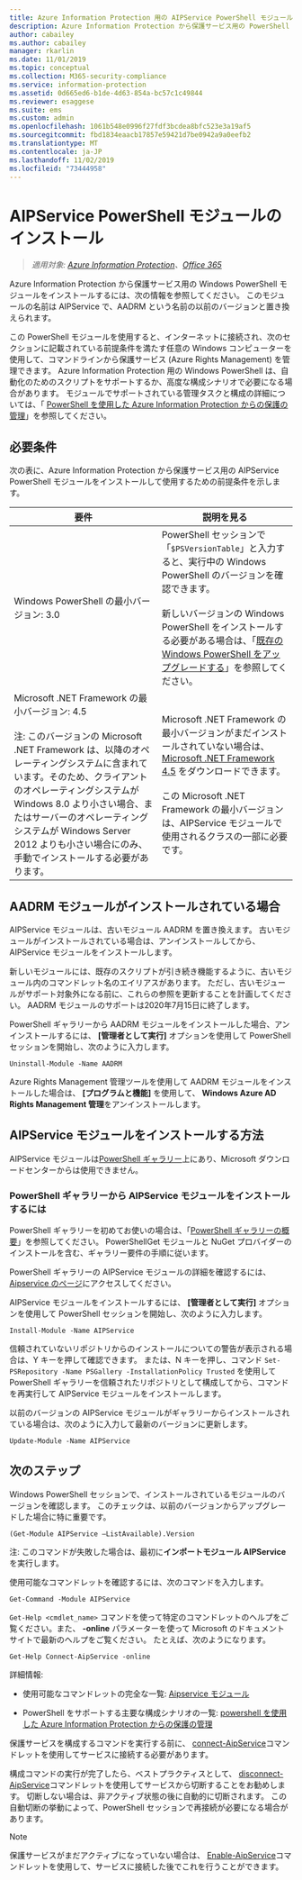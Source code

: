 ```yaml
---
title: Azure Information Protection 用の AIPService PowerShell モジュールをインストールする
description: Azure Information Protection から保護サービス用の PowerShell をインストールする手順を説明します。 このモジュールの名前は AIPService です。
author: cabailey
ms.author: cabailey
manager: rkarlin
ms.date: 11/01/2019
ms.topic: conceptual
ms.collection: M365-security-compliance
ms.service: information-protection
ms.assetid: 0d665ed6-b1de-4d63-854a-bc57c1c49844
ms.reviewer: esaggese
ms.suite: ems
ms.custom: admin
ms.openlocfilehash: 1061b548e0996f27fdf3bcdea8bfc523e3a19af5
ms.sourcegitcommit: fbd1834eaacb17857e59421d7be0942a9a0eefb2
ms.translationtype: MT
ms.contentlocale: ja-JP
ms.lasthandoff: 11/02/2019
ms.locfileid: "73444958"
---
```

# <a name="installing-the-aipservice-powershell-module"></a>AIPService PowerShell モジュールのインストール

>*適用対象: [Azure Information Protection](https://azure.microsoft.com/pricing/details/information-protection)、[Office 365](https://download.microsoft.com/download/E/C/F/ECF42E71-4EC0-48FF-AA00-577AC14D5B5C/Azure_Information_Protection_licensing_datasheet_EN-US.pdf)*

Azure Information Protection から保護サービス用の Windows PowerShell モジュールをインストールするには、次の情報を参照してください。 このモジュールの名前は AIPService で、AADRM という名前の以前のバージョンと置き換えられます。

この PowerShell モジュールを使用すると、インターネットに接続され、次のセクションに記載されている前提条件を満たす任意の Windows コンピューターを使用して、コマンドラインから保護サービス (Azure Rights Management) を管理できます。 Azure Information Protection 用の Windows PowerShell は、自動化のためのスクリプトをサポートするか、高度な構成シナリオで必要になる場合があります。 モジュールでサポートされている管理タスクと構成の詳細については、「 [PowerShell を使用した Azure Information Protection からの保護の管理](administer-powershell.md)」を参照してください。

## <a name="prerequisites"></a>必要条件
次の表に、Azure Information Protection から保護サービス用の AIPService PowerShell モジュールをインストールして使用するための前提条件を示します。

|要件|説明を見る|
|---------------|--------------------|
|Windows PowerShell の最小バージョン: 3.0|PowerShell セッションで「`$PSVersionTable`」と入力すると、実行中の Windows PowerShell のバージョンを確認できます。 <br /><br /> 新しいバージョンの Windows PowerShell をインストールする必要がある場合は、「[既存の Windows PowerShell をアップグレードする](/powershell/scripting/setup/installing-windows-powershell#upgrading-existing-windows-powershell)」を参照してください。|
|Microsoft .NET Framework の最小バージョン: 4.5<br /><br />注: このバージョンの Microsoft .NET Framework は、以降のオペレーティングシステムに含まれています。そのため、クライアントのオペレーティングシステムが Windows 8.0 より小さい場合、またはサーバーのオペレーティングシステムが Windows Server 2012 よりも小さい場合にのみ、手動でインストールする必要があります。|Microsoft .NET Framework の最小バージョンがまだインストールされていない場合は、[Microsoft .NET Framework 4.5](https://www.microsoft.com/download/details.aspx?id=30653) をダウンロードできます。<br /><br />この Microsoft .NET Framework の最小バージョンは、AIPService モジュールで使用されるクラスの一部に必要です。|

## <a name="if-you-have-the-aadrm-module-installed"></a>AADRM モジュールがインストールされている場合

AIPService モジュールは、古いモジュール AADRM を置き換えます。 古いモジュールがインストールされている場合は、アンインストールしてから、AIPService モジュールをインストールします。

新しいモジュールには、既存のスクリプトが引き続き機能するように、古いモジュール内のコマンドレット名のエイリアスがあります。 ただし、古いモジュールがサポート対象外になる前に、これらの参照を更新することを計画してください。 AADRM モジュールのサポートは2020年7月15日に終了します。

PowerShell ギャラリーから AADRM モジュールをインストールした場合、アンインストールするには、 **[管理者として実行]** オプションを使用して PowerShell セッションを開始し、次のように入力します。

    Uninstall-Module -Name AADRM

Azure Rights Management 管理ツールを使用して AADRM モジュールをインストールした場合は、 **[プログラムと機能]** を使用して、 **Windows Azure AD Rights Management 管理**をアンインストールします。

## <a name="how-to-install-the-aipservice-module"></a>AIPService モジュールをインストールする方法

AIPService モジュールは[PowerShell ギャラリー](https://www.powershellgallery.com/)上にあり、Microsoft ダウンロードセンターからは使用できません。 

### <a name="to-install-the-aipservice-module-from-the-powershell-gallery"></a>PowerShell ギャラリーから AIPService モジュールをインストールするには

PowerShell ギャラリーを初めてお使いの場合は、「[PowerShell ギャラリーの概要](https://docs.microsoft.com/powershell/scripting/gallery/getting-started?view=powershell-6)」を参照してください。 PowerShellGet モジュールと NuGet プロバイダーのインストールを含む、ギャラリー要件の手順に従います。

PowerShell ギャラリーの AIPService モジュールの詳細を確認するには、 [Aipservice のページ](https://www.powershellgallery.com/packages/AIPService)にアクセスしてください。

AIPService モジュールをインストールするには、 **[管理者として実行]** オプションを使用して PowerShell セッションを開始し、次のように入力します。

    Install-Module -Name AIPService

信頼されていないリポジトリからのインストールについての警告が表示される場合は、Y キーを押して確認できます。 または、N キーを押し、コマンド `Set-PSRepository -Name PSGallery -InstallationPolicy Trusted` を使用して PowerShell ギャラリーを信頼されたリポジトリとして構成してから、コマンドを再実行して AIPService モジュールをインストールします。  

以前のバージョンの AIPService モジュールがギャラリーからインストールされている場合は、次のように入力して最新のバージョンに更新します。

    Update-Module -Name AIPService


## <a name="next-steps"></a>次のステップ
Windows PowerShell セッションで、インストールされているモジュールのバージョンを確認します。 このチェックは、以前のバージョンからアップグレードした場合に特に重要です。

```
(Get-Module AIPService –ListAvailable).Version
```

注: このコマンドが失敗した場合は、最初に**インポートモジュール AIPService**を実行します。

使用可能なコマンドレットを確認するには、次のコマンドを入力します。

```
Get-Command -Module AIPService
```

`Get-Help <cmdlet_name>` コマンドを使って特定のコマンドレットのヘルプをご覧ください。また、 **-online** パラメーターを使って Microsoft のドキュメント サイトで最新のヘルプをご覧ください。 たとえば、次のようになります。

```
Get-Help Connect-AipService -online
```

詳細情報:

-   使用可能なコマンドレットの完全な一覧: [Aipservice モジュール](/powershell/module/aipservice/?view=azureipps#aipservice)

-   PowerShell をサポートする主要な構成シナリオの一覧: [powershell を使用した Azure Information Protection からの保護の管理](administer-powershell.md)

保護サービスを構成するコマンドを実行する前に、 [connect-AipService](/powershell/module/aipservice/connect-aipservice)コマンドレットを使用してサービスに接続する必要があります。

構成コマンドの実行が完了したら、ベストプラクティスとして、 [disconnect-AipService](/powershell/module/aipservice/disconnect-aipservice)コマンドレットを使用してサービスから切断することをお勧めします。 切断しない場合は、非アクティブ状態の後に自動的に切断されます。 この自動切断の挙動によって、PowerShell セッションで再接続が必要になる場合があります。 

> [!NOTE]
> 保護サービスがまだアクティブになっていない場合は、 [Enable-AipService](/powershell/module/aipservice/enable-aipservice)コマンドレットを使用して、サービスに接続した後でこれを行うことができます。

